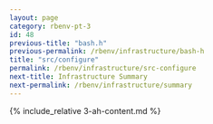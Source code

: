 ```yaml
---
layout: page
category: rbenv-pt-3
id: 48
previous-title: "bash.h"
previous-permalink: /rbenv/infrastructure/bash-h
title: "src/configure"
permalink: /rbenv/infrastructure/src-configure
next-title: Infrastructure Summary
next-permalink: /rbenv/infrastructure/summary
---
```


{% include_relative 3-ah-content.md %}
